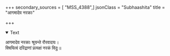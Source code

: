 +++
secondary_sources = [ "MSS_4388",]
jsonClass = "Subhaashita"
title = "आगमादेव नरकाः"

+++

<details open><summary>Text</summary>

आगमादेव नरकाः श्रूयन्ते रौरवादयः।  
विषयित्वं दरिद्राणां प्रत्यक्षं नरकं विदुः॥
</details>
